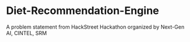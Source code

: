 # Diet-Recommendation-Engine
A problem statement from HackStreet Hackathon organized by Next-Gen AI, CINTEL, SRM
